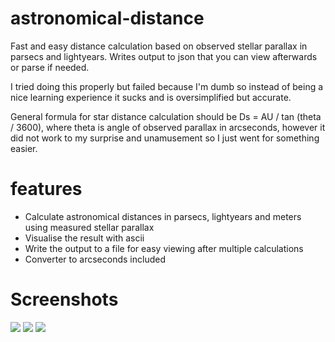 # astronomical-distance
Fast and easy distance calculation based on observed stellar parallax in parsecs and lightyears. Writes output to json that you can view afterwards or parse if needed.

I tried doing this properly but failed because I'm dumb so instead of being a nice learning experience it sucks and is oversimplified but accurate.

General formula for star distance calculation should be Ds = AU / tan (theta / 3600), where theta is angle of observed parallax in arcseconds, however it did not work to my surprise and unamusement so I just went for something easier.

# features
* Calculate astronomical distances in parsecs, lightyears and meters using measured stellar parallax
* Visualise the result with ascii
* Write the output to a file for easy viewing after multiple calculations
* Converter to arcseconds included

# Screenshots
![](https://media.discordapp.net/attachments/751326505694658654/813348397984907314/unknown.png)
![](https://media.discordapp.net/attachments/751326505694658654/813349042779455538/unknown.png)
![](https://media.discordapp.net/attachments/751326505694658654/813358469636816917/unknown.png?width=463&height=76)
